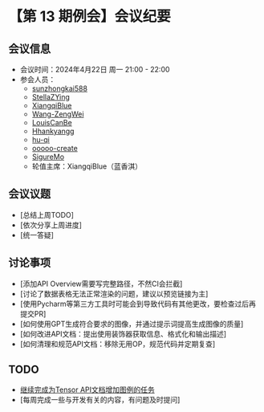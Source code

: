 # 【第 13 期例会】会议纪要

## 会议信息

- 会议时间：2024年4月22日 周一 21:00 - 22:00
- 参会人员：
  - [sunzhongkai588](https://github.com/sunzhongkai588)
  - [StellaZYing](https://github.com/StellaZYing)
  - [XiangqiBlue](https://github.com/XiangqiBlue)
  - [Wang-ZengWei](https://github.com/Wang-ZengWei)
  - [LouisCanBe](https://github.com/LouisCanBe)
  - [Hhankyangg](https://github.com/Hhankyangg)
  - [hu-qi](https://github.com/hu-qi)
  - [ooooo-create](https://github.com/ooooo-create)
  - [SigureMo](https://github.com/SigureMo)
  - 轮值主席：XiangqiBlue（蓝香淇）

## 会议议题
- [总结上周TODO]
- [依次分享上周进度]
- [统一答疑]

## 讨论事项

- [添加API Overview需要写完整路径，不然CI会拦截]
- [讨论了数据表格无法正常渲染的问题，建议以预览链接为主]
- [使用Pycharm等第三方工具时可能会到导致代码有其他更改，要检查过后再提交PR]
- [如何使用GPT生成符合要求的图像，并通过提示词提高生成图像的质量]
- [如何改进API文档：提出使用装饰器获取信息、格式化和输出描述]
- [如何清理和规范API文档：移除无用OP，规范代码并定期复查]

## TODO
- [继续完成为Tensor API文档增加图例的任务](https://github.com/PaddlePaddle/docs/issues/6614)
- [每周完成一些与开发有关的内容，有问题及时提问]